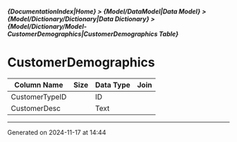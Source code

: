 ##### {DocumentationIndex|Home} > {Model/DataModel|Data Model} > {Model/Dictionary/Dictionary|Data Dictionary} > {Model/Dictionary/Model-CustomerDemographics|CustomerDemographics Table}

CustomerDemographics
===

Column Name | Size | Data Type | Join 
----------- | ---: | --------- | ---- 
CustomerTypeID |  | ID |  
CustomerDesc |  | Text |  
- - -

Generated on 2024-11-17 at 14:44
